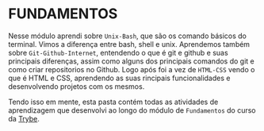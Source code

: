 # FUNDAMENTOS
Nesse módulo aprendi sobre `Unix-Bash`, que são os comando básicos do terminal. Vimos a diferença entre bash, shell e unix. Aprendemos também sobre `Git-Github-Internet`, entendendo o que é git e github e suas principais diferenças, assim como alguns dos principais comandos do git e como criar repositorios no Github. Logo após foi a vez de `HTML-CSS` vendo o que é HTML e CSS, aprendendo as suas rincipais funcionalidades e desenvolvendo projetos com os mesmos.


Tendo isso em mente, esta pasta contém todas as atividades de aprendizagem que desenvolvi ao longo do módulo de `Fundamentos` do curso da [Trybe](https://www.betrybe.com/).
